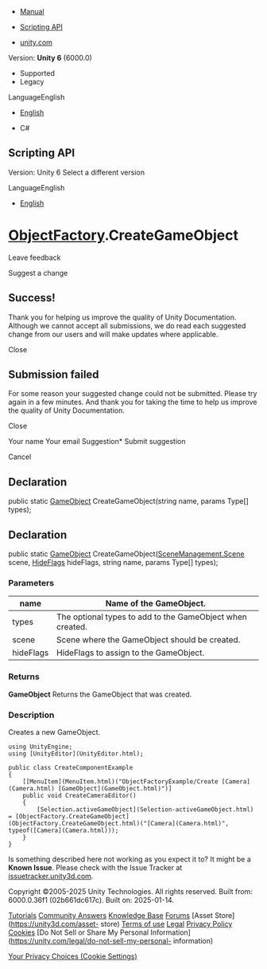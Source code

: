 [ ]()

  * [Manual](../Manual/index.html)
  * [Scripting API](../ScriptReference/index.html)

  * [unity.com](https://unity.com/)

Version: **Unity 6** (6000.0)

  * Supported
  * Legacy

LanguageEnglish

  * [English]()

  * C#

[ ](https://docs.unity3d.com)

## Scripting API

Version: Unity 6 Select a different version

LanguageEnglish

  * [English]()

#  [ObjectFactory](ObjectFactory.html).CreateGameObject

Leave feedback

Suggest a change

## Success!

Thank you for helping us improve the quality of Unity Documentation. Although
we cannot accept all submissions, we do read each suggested change from our
users and will make updates where applicable.

Close

## Submission failed

For some reason your suggested change could not be submitted. Please <a>try
again</a> in a few minutes. And thank you for taking the time to help us
improve the quality of Unity Documentation.

Close

Your name Your email Suggestion* Submit suggestion

Cancel

[ ]()

## Declaration

public static [GameObject](GameObject.html) CreateGameObject(string name,
params Type[] types);

## Declaration

public static [GameObject](GameObject.html)
CreateGameObject([SceneManagement.Scene](SceneManagement.Scene.html) scene,
[HideFlags](HideFlags.html) hideFlags, string name, params Type[] types);

### Parameters

name | Name of the GameObject.  
---|---  
types | The optional types to add to the GameObject when created.  
scene | Scene where the GameObject should be created.  
hideFlags | HideFlags to assign to the GameObject.  
  
### Returns

**GameObject** Returns the GameObject that was created.

### Description

Creates a new GameObject.

    
    
    using UnityEngine;
    using [UnityEditor](UnityEditor.html);  
      
    public class CreateComponentExample
    {
        [[MenuItem](MenuItem.html)("ObjectFactoryExample/Create [Camera](Camera.html) [GameObject](GameObject.html)")]
        public void CreateCameraEditor()
        {
            [Selection.activeGameObject](Selection-activeGameObject.html) = [ObjectFactory.CreateGameObject](ObjectFactory.CreateGameObject.html)("[Camera](Camera.html)", typeof([Camera](Camera.html)));
        }
    }
    

Is something described here not working as you expect it to? It might be a
**Known Issue**. Please check with the Issue Tracker at
[issuetracker.unity3d.com](https://issuetracker.unity3d.com).

Copyright ©2005-2025 Unity Technologies. All rights reserved. Built from:
6000.0.36f1 (02b661dc617c). Built on: 2025-01-14.

[Tutorials](https://unity3d.com/learn) [Community
Answers](https://answers.unity3d.com) [Knowledge
Base](https://support.unity3d.com/hc/en-us)
[Forums](https://forum.unity3d.com) [Asset Store](https://unity3d.com/asset-
store) [Terms of use](https://docs.unity3d.com/Manual/TermsOfUse.html)
[Legal](https://unity.com/legal) [Privacy
Policy](https://unity.com/legal/privacy-policy)
[Cookies](https://unity.com/legal/cookie-policy) [Do Not Sell or Share My
Personal Information](https://unity.com/legal/do-not-sell-my-personal-
information)

[Your Privacy Choices (Cookie Settings)](javascript:void\(0\);)

